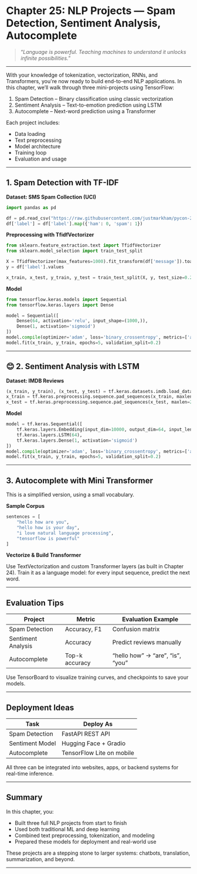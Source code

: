 # Chapter 25: NLP Projects — Spam Detection, Sentiment Analysis, Autocomplete

> “*Language is powerful. Teaching machines to understand it unlocks infinite possibilities.*”

---

With your knowledge of tokenization, vectorization, RNNs, and Transformers, you're now ready to build end-to-end NLP applications. In this chapter, we’ll walk through three mini-projects using TensorFlow:

1. Spam Detection – Binary classification using classic vectorization
2. Sentiment Analysis – Text-to-emotion prediction using LSTM
3. Autocomplete – Next-word prediction using a Transformer

Each project includes:

- Data loading  
- Text preprocessing  
- Model architecture  
- Training loop  
- Evaluation and usage

---

## 1. Spam Detection with TF-IDF

**Dataset: SMS Spam Collection (UCI)**
```python
import pandas as pd

df = pd.read_csv("https://raw.githubusercontent.com/justmarkham/pycon-2016-tutorial/master/data/sms.tsv", sep='\t', names=['label', 'message'])
df['label'] = df['label'].map({'ham': 0, 'spam': 1})
```

**Preprocessing with TfidfVectorizer**
```python
from sklearn.feature_extraction.text import TfidfVectorizer
from sklearn.model_selection import train_test_split

X = TfidfVectorizer(max_features=1000).fit_transform(df['message']).toarray()
y = df['label'].values

x_train, x_test, y_train, y_test = train_test_split(X, y, test_size=0.2)
```

**Model**
```python
from tensorflow.keras.models import Sequential
from tensorflow.keras.layers import Dense

model = Sequential([
    Dense(64, activation='relu', input_shape=(1000,)),
    Dense(1, activation='sigmoid')
])
model.compile(optimizer='adam', loss='binary_crossentropy', metrics=['accuracy'])
model.fit(x_train, y_train, epochs=5, validation_split=0.2)
```

---

## 😊 2. Sentiment Analysis with LSTM

**Dataset: IMDB Reviews**
```python
(x_train, y_train), (x_test, y_test) = tf.keras.datasets.imdb.load_data(num_words=10000)
x_train = tf.keras.preprocessing.sequence.pad_sequences(x_train, maxlen=200)
x_test = tf.keras.preprocessing.sequence.pad_sequences(x_test, maxlen=200)
```

**Model**
```python
model = tf.keras.Sequential([
    tf.keras.layers.Embedding(input_dim=10000, output_dim=64, input_length=200),
    tf.keras.layers.LSTM(64),
    tf.keras.layers.Dense(1, activation='sigmoid')
])
model.compile(optimizer='adam', loss='binary_crossentropy', metrics=['accuracy'])
model.fit(x_train, y_train, epochs=5, validation_split=0.2)
```

---

## 3. Autocomplete with Mini Transformer

This is a simplified version, using a small vocabulary.

**Sample Corpus**
```python
sentences = [
    "hello how are you",
    "hello how is your day",
    "i love natural language processing",
    "tensorflow is powerful"
]
```

**Vectorize & Build Transformer**

Use TextVectorization and custom Transformer layers (as built in Chapter 24). Train it as a language model: for every input sequence, predict the next word.

---

##  Evaluation Tips

|Project	            |Metric	            |Evaluation Example                     |
|-----------------------|-------------------|---------------------------------------|
|Spam Detection	        |Accuracy, F1	    |Confusion matrix                       |
|Sentiment Analysis	    |Accuracy	        |Predict reviews manually               |
|Autocomplete	        |Top-k accuracy	    |“hello how” → “are”, “is”, “you”       |

Use TensorBoard to visualize training curves, and checkpoints to save your models.

---

## Deployment Ideas

|Task	           |Deploy As                   |
|------------------|----------------------------|
|Spam Detection	   |FastAPI REST API            |
|Sentiment Model   |Hugging Face + Gradio       |
|Autocomplete	   |TensorFlow Lite on mobile   |

All three can be integrated into websites, apps, or backend systems for real-time inference.

---

## Summary

In this chapter, you:

- Built three full NLP projects from start to finish  
- Used both traditional ML and deep learning  
- Combined text preprocessing, tokenization, and modeling  
- Prepared these models for deployment and real-world use

These projects are a stepping stone to larger systems: chatbots, translation, summarization, and beyond.

---